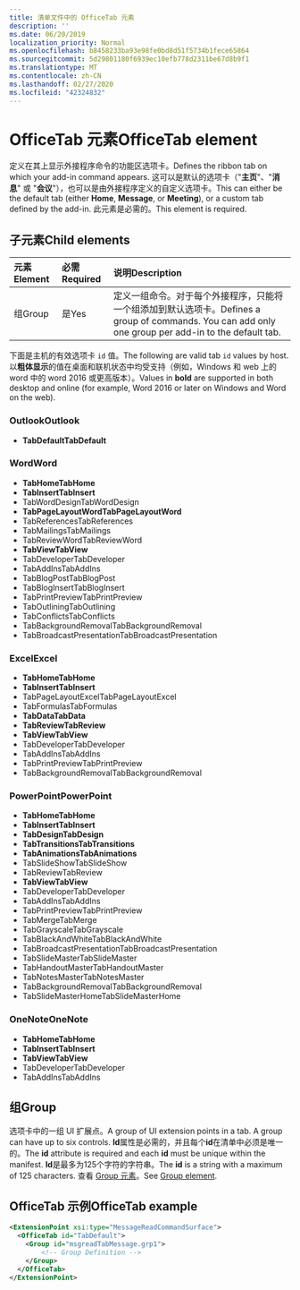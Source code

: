 ```yaml
---
title: 清单文件中的 OfficeTab 元素
description: ''
ms.date: 06/20/2019
localization_priority: Normal
ms.openlocfilehash: b8458233ba93e98fe0bd8d51f5734b1fece65864
ms.sourcegitcommit: 5d29801180f6939ec10efb778d2311be67d8b9f1
ms.translationtype: MT
ms.contentlocale: zh-CN
ms.lasthandoff: 02/27/2020
ms.locfileid: "42324832"
---
```

# <a name="officetab-element"></a><span data-ttu-id="6fbf4-102">OfficeTab 元素</span><span class="sxs-lookup"><span data-stu-id="6fbf4-102">OfficeTab element</span></span>

<span data-ttu-id="6fbf4-103">定义在其上显示外接程序命令的功能区选项卡。</span><span class="sxs-lookup"><span data-stu-id="6fbf4-103">Defines the ribbon tab on which your add-in command appears.</span></span> <span data-ttu-id="6fbf4-104">这可以是默认的选项卡（"**主页**"、"**消息**" 或 "**会议**"），也可以是由外接程序定义的自定义选项卡。</span><span class="sxs-lookup"><span data-stu-id="6fbf4-104">This can either be the default tab (either **Home**, **Message**, or **Meeting**), or a custom tab defined by the add-in.</span></span> <span data-ttu-id="6fbf4-105">此元素是必需的。</span><span class="sxs-lookup"><span data-stu-id="6fbf4-105">This element is required.</span></span>

## <a name="child-elements"></a><span data-ttu-id="6fbf4-106">子元素</span><span class="sxs-lookup"><span data-stu-id="6fbf4-106">Child elements</span></span>

|  <span data-ttu-id="6fbf4-107">元素</span><span class="sxs-lookup"><span data-stu-id="6fbf4-107">Element</span></span> |  <span data-ttu-id="6fbf4-108">必需</span><span class="sxs-lookup"><span data-stu-id="6fbf4-108">Required</span></span>  |  <span data-ttu-id="6fbf4-109">说明</span><span class="sxs-lookup"><span data-stu-id="6fbf4-109">Description</span></span>  |
|:-----|:-----|:-----|
|  <span data-ttu-id="6fbf4-110">组</span><span class="sxs-lookup"><span data-stu-id="6fbf4-110">Group</span></span>      | <span data-ttu-id="6fbf4-111">是</span><span class="sxs-lookup"><span data-stu-id="6fbf4-111">Yes</span></span> |  <span data-ttu-id="6fbf4-p102">定义一组命令。对于每个外接程序，只能将一个组添加到默认选项卡。</span><span class="sxs-lookup"><span data-stu-id="6fbf4-p102">Defines a group of commands. You can add only one group per add-in to the default tab.</span></span>  |

<span data-ttu-id="6fbf4-114">下面是主机的有效选项卡 `id` 值。</span><span class="sxs-lookup"><span data-stu-id="6fbf4-114">The following are valid tab `id` values by host.</span></span> <span data-ttu-id="6fbf4-115">以**粗体显示**的值在桌面和联机状态中均受支持（例如，Windows 和 web 上的 word 中的 word 2016 或更高版本）。</span><span class="sxs-lookup"><span data-stu-id="6fbf4-115">Values in **bold** are supported in both desktop and online (for example, Word 2016 or later on Windows and Word on the web).</span></span>

### <a name="outlook"></a><span data-ttu-id="6fbf4-116">Outlook</span><span class="sxs-lookup"><span data-stu-id="6fbf4-116">Outlook</span></span>

- <span data-ttu-id="6fbf4-117">**TabDefault**</span><span class="sxs-lookup"><span data-stu-id="6fbf4-117">**TabDefault**</span></span>

### <a name="word"></a><span data-ttu-id="6fbf4-118">Word</span><span class="sxs-lookup"><span data-stu-id="6fbf4-118">Word</span></span>

- <span data-ttu-id="6fbf4-119">**TabHome**</span><span class="sxs-lookup"><span data-stu-id="6fbf4-119">**TabHome**</span></span>
- <span data-ttu-id="6fbf4-120">**TabInsert**</span><span class="sxs-lookup"><span data-stu-id="6fbf4-120">**TabInsert**</span></span>
- <span data-ttu-id="6fbf4-121">TabWordDesign</span><span class="sxs-lookup"><span data-stu-id="6fbf4-121">TabWordDesign</span></span>
- <span data-ttu-id="6fbf4-122">**TabPageLayoutWord**</span><span class="sxs-lookup"><span data-stu-id="6fbf4-122">**TabPageLayoutWord**</span></span>
- <span data-ttu-id="6fbf4-123">TabReferences</span><span class="sxs-lookup"><span data-stu-id="6fbf4-123">TabReferences</span></span>
- <span data-ttu-id="6fbf4-124">TabMailings</span><span class="sxs-lookup"><span data-stu-id="6fbf4-124">TabMailings</span></span>
- <span data-ttu-id="6fbf4-125">TabReviewWord</span><span class="sxs-lookup"><span data-stu-id="6fbf4-125">TabReviewWord</span></span>
- <span data-ttu-id="6fbf4-126">**TabView**</span><span class="sxs-lookup"><span data-stu-id="6fbf4-126">**TabView**</span></span>
- <span data-ttu-id="6fbf4-127">TabDeveloper</span><span class="sxs-lookup"><span data-stu-id="6fbf4-127">TabDeveloper</span></span>
- <span data-ttu-id="6fbf4-128">TabAddIns</span><span class="sxs-lookup"><span data-stu-id="6fbf4-128">TabAddIns</span></span>
- <span data-ttu-id="6fbf4-129">TabBlogPost</span><span class="sxs-lookup"><span data-stu-id="6fbf4-129">TabBlogPost</span></span>
- <span data-ttu-id="6fbf4-130">TabBlogInsert</span><span class="sxs-lookup"><span data-stu-id="6fbf4-130">TabBlogInsert</span></span>
- <span data-ttu-id="6fbf4-131">TabPrintPreview</span><span class="sxs-lookup"><span data-stu-id="6fbf4-131">TabPrintPreview</span></span>
- <span data-ttu-id="6fbf4-132">TabOutlining</span><span class="sxs-lookup"><span data-stu-id="6fbf4-132">TabOutlining</span></span>
- <span data-ttu-id="6fbf4-133">TabConflicts</span><span class="sxs-lookup"><span data-stu-id="6fbf4-133">TabConflicts</span></span>
- <span data-ttu-id="6fbf4-134">TabBackgroundRemoval</span><span class="sxs-lookup"><span data-stu-id="6fbf4-134">TabBackgroundRemoval</span></span>
- <span data-ttu-id="6fbf4-135">TabBroadcastPresentation</span><span class="sxs-lookup"><span data-stu-id="6fbf4-135">TabBroadcastPresentation</span></span>

### <a name="excel"></a><span data-ttu-id="6fbf4-136">Excel</span><span class="sxs-lookup"><span data-stu-id="6fbf4-136">Excel</span></span>

- <span data-ttu-id="6fbf4-137">**TabHome**</span><span class="sxs-lookup"><span data-stu-id="6fbf4-137">**TabHome**</span></span>
- <span data-ttu-id="6fbf4-138">**TabInsert**</span><span class="sxs-lookup"><span data-stu-id="6fbf4-138">**TabInsert**</span></span>
- <span data-ttu-id="6fbf4-139">TabPageLayoutExcel</span><span class="sxs-lookup"><span data-stu-id="6fbf4-139">TabPageLayoutExcel</span></span>
- <span data-ttu-id="6fbf4-140">TabFormulas</span><span class="sxs-lookup"><span data-stu-id="6fbf4-140">TabFormulas</span></span>
- <span data-ttu-id="6fbf4-141">**TabData**</span><span class="sxs-lookup"><span data-stu-id="6fbf4-141">**TabData**</span></span>
- <span data-ttu-id="6fbf4-142">**TabReview**</span><span class="sxs-lookup"><span data-stu-id="6fbf4-142">**TabReview**</span></span>
- <span data-ttu-id="6fbf4-143">**TabView**</span><span class="sxs-lookup"><span data-stu-id="6fbf4-143">**TabView**</span></span>
- <span data-ttu-id="6fbf4-144">TabDeveloper</span><span class="sxs-lookup"><span data-stu-id="6fbf4-144">TabDeveloper</span></span>
- <span data-ttu-id="6fbf4-145">TabAddIns</span><span class="sxs-lookup"><span data-stu-id="6fbf4-145">TabAddIns</span></span>
- <span data-ttu-id="6fbf4-146">TabPrintPreview</span><span class="sxs-lookup"><span data-stu-id="6fbf4-146">TabPrintPreview</span></span>
- <span data-ttu-id="6fbf4-147">TabBackgroundRemoval</span><span class="sxs-lookup"><span data-stu-id="6fbf4-147">TabBackgroundRemoval</span></span> 

### <a name="powerpoint"></a><span data-ttu-id="6fbf4-148">PowerPoint</span><span class="sxs-lookup"><span data-stu-id="6fbf4-148">PowerPoint</span></span>

- <span data-ttu-id="6fbf4-149">**TabHome**</span><span class="sxs-lookup"><span data-stu-id="6fbf4-149">**TabHome**</span></span>
- <span data-ttu-id="6fbf4-150">**TabInsert**</span><span class="sxs-lookup"><span data-stu-id="6fbf4-150">**TabInsert**</span></span>
- <span data-ttu-id="6fbf4-151">**TabDesign**</span><span class="sxs-lookup"><span data-stu-id="6fbf4-151">**TabDesign**</span></span>
- <span data-ttu-id="6fbf4-152">**TabTransitions**</span><span class="sxs-lookup"><span data-stu-id="6fbf4-152">**TabTransitions**</span></span>
- <span data-ttu-id="6fbf4-153">**TabAnimations**</span><span class="sxs-lookup"><span data-stu-id="6fbf4-153">**TabAnimations**</span></span>
- <span data-ttu-id="6fbf4-154">TabSlideShow</span><span class="sxs-lookup"><span data-stu-id="6fbf4-154">TabSlideShow</span></span>
- <span data-ttu-id="6fbf4-155">TabReview</span><span class="sxs-lookup"><span data-stu-id="6fbf4-155">TabReview</span></span>
- <span data-ttu-id="6fbf4-156">**TabView**</span><span class="sxs-lookup"><span data-stu-id="6fbf4-156">**TabView**</span></span>
- <span data-ttu-id="6fbf4-157">TabDeveloper</span><span class="sxs-lookup"><span data-stu-id="6fbf4-157">TabDeveloper</span></span>
- <span data-ttu-id="6fbf4-158">TabAddIns</span><span class="sxs-lookup"><span data-stu-id="6fbf4-158">TabAddIns</span></span>
- <span data-ttu-id="6fbf4-159">TabPrintPreview</span><span class="sxs-lookup"><span data-stu-id="6fbf4-159">TabPrintPreview</span></span>
- <span data-ttu-id="6fbf4-160">TabMerge</span><span class="sxs-lookup"><span data-stu-id="6fbf4-160">TabMerge</span></span>
- <span data-ttu-id="6fbf4-161">TabGrayscale</span><span class="sxs-lookup"><span data-stu-id="6fbf4-161">TabGrayscale</span></span>
- <span data-ttu-id="6fbf4-162">TabBlackAndWhite</span><span class="sxs-lookup"><span data-stu-id="6fbf4-162">TabBlackAndWhite</span></span>
- <span data-ttu-id="6fbf4-163">TabBroadcastPresentation</span><span class="sxs-lookup"><span data-stu-id="6fbf4-163">TabBroadcastPresentation</span></span>
- <span data-ttu-id="6fbf4-164">TabSlideMaster</span><span class="sxs-lookup"><span data-stu-id="6fbf4-164">TabSlideMaster</span></span>
- <span data-ttu-id="6fbf4-165">TabHandoutMaster</span><span class="sxs-lookup"><span data-stu-id="6fbf4-165">TabHandoutMaster</span></span>
- <span data-ttu-id="6fbf4-166">TabNotesMaster</span><span class="sxs-lookup"><span data-stu-id="6fbf4-166">TabNotesMaster</span></span>
- <span data-ttu-id="6fbf4-167">TabBackgroundRemoval</span><span class="sxs-lookup"><span data-stu-id="6fbf4-167">TabBackgroundRemoval</span></span>
- <span data-ttu-id="6fbf4-168">TabSlideMasterHome</span><span class="sxs-lookup"><span data-stu-id="6fbf4-168">TabSlideMasterHome</span></span>

### <a name="onenote"></a><span data-ttu-id="6fbf4-169">OneNote</span><span class="sxs-lookup"><span data-stu-id="6fbf4-169">OneNote</span></span>

- <span data-ttu-id="6fbf4-170">**TabHome**</span><span class="sxs-lookup"><span data-stu-id="6fbf4-170">**TabHome**</span></span>
- <span data-ttu-id="6fbf4-171">**TabInsert**</span><span class="sxs-lookup"><span data-stu-id="6fbf4-171">**TabInsert**</span></span>
- <span data-ttu-id="6fbf4-172">**TabView**</span><span class="sxs-lookup"><span data-stu-id="6fbf4-172">**TabView**</span></span>
- <span data-ttu-id="6fbf4-173">TabDeveloper</span><span class="sxs-lookup"><span data-stu-id="6fbf4-173">TabDeveloper</span></span>
- <span data-ttu-id="6fbf4-174">TabAddIns</span><span class="sxs-lookup"><span data-stu-id="6fbf4-174">TabAddIns</span></span>

## <a name="group"></a><span data-ttu-id="6fbf4-175">组</span><span class="sxs-lookup"><span data-stu-id="6fbf4-175">Group</span></span>

<span data-ttu-id="6fbf4-176">选项卡中的一组 UI 扩展点。</span><span class="sxs-lookup"><span data-stu-id="6fbf4-176">A group of UI extension points in a tab. A group can have up to six controls.</span></span> <span data-ttu-id="6fbf4-177">**Id**属性是必需的，并且每个**id**在清单中必须是唯一的。</span><span class="sxs-lookup"><span data-stu-id="6fbf4-177">The **id** attribute is required and each **id** must be unique within the manifest.</span></span> <span data-ttu-id="6fbf4-178">**Id**是最多为125个字符的字符串。</span><span class="sxs-lookup"><span data-stu-id="6fbf4-178">The **id** is a string with a maximum of 125 characters.</span></span> <span data-ttu-id="6fbf4-179">查看 [Group 元素](group.md)。</span><span class="sxs-lookup"><span data-stu-id="6fbf4-179">See [Group element](group.md).</span></span>

## <a name="officetab-example"></a><span data-ttu-id="6fbf4-180">OfficeTab 示例</span><span class="sxs-lookup"><span data-stu-id="6fbf4-180">OfficeTab example</span></span>

```xml
<ExtensionPoint xsi:type="MessageReadCommandSurface">
  <OfficeTab id="TabDefault">
    <Group id="msgreadTabMessage.grp1">
        <!-- Group Definition -->
    </Group>
  </OfficeTab>
</ExtensionPoint>
```
